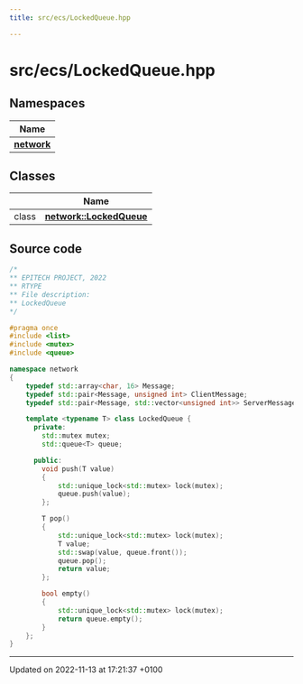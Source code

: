 ```yaml
---
title: src/ecs/LockedQueue.hpp

---
```


# src/ecs/LockedQueue.hpp



## Namespaces

| Name           |
| -------------- |
| **[network](Namespaces/namespacenetwork.md)**  |

## Classes

|                | Name           |
| -------------- | -------------- |
| class | **[network::LockedQueue](Classes/classnetwork_1_1_locked_queue.md)**  |




## Source code

```cpp
/*
** EPITECH PROJECT, 2022
** RTYPE
** File description:
** LockedQueue
*/

#pragma once
#include <list>
#include <mutex>
#include <queue>

namespace network
{
    typedef std::array<char, 16> Message;
    typedef std::pair<Message, unsigned int> ClientMessage;
    typedef std::pair<Message, std::vector<unsigned int>> ServerMessage;

    template <typename T> class LockedQueue {
      private:
        std::mutex mutex;
        std::queue<T> queue;

      public:
        void push(T value)
        {
            std::unique_lock<std::mutex> lock(mutex);
            queue.push(value);
        };

        T pop()
        {
            std::unique_lock<std::mutex> lock(mutex);
            T value;
            std::swap(value, queue.front());
            queue.pop();
            return value;
        };

        bool empty()
        {
            std::unique_lock<std::mutex> lock(mutex);
            return queue.empty();
        }
    };
}
```


-------------------------------

Updated on 2022-11-13 at 17:21:37 +0100
